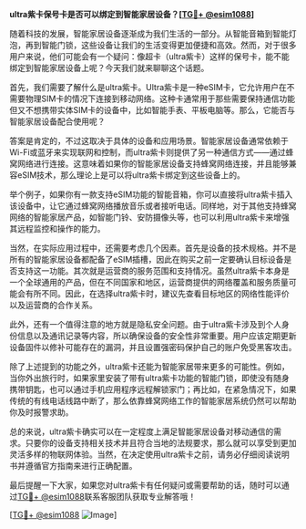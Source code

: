 **ultra紫卡保号卡是否可以绑定到智能家居设备？[[TG💪+ @esim1088](https://t.me/s/esim1088)]**

随着科技的发展，智能家居设备逐渐成为我们生活的一部分。从智能音箱到智能灯泡，再到智能门锁，这些设备让我们的生活变得更加便捷和高效。然而，对于很多用户来说，他们可能会有一个疑问：像超卡（ultra紫卡）这样的保号卡，能不能绑定到智能家居设备上呢？今天我们就来聊聊这个话题。

首先，我们需要了解什么是ultra紫卡。Ultra紫卡是一种eSIM卡，它允许用户在不需要物理SIM卡的情况下连接到移动网络。这种卡通常用于那些需要保持通信功能但又不想携带实体SIM卡的设备中，比如智能手表、平板电脑等。那么，它能否与智能家居设备配合使用呢？

答案是肯定的，不过这取决于具体的设备和应用场景。智能家居设备通常依赖于Wi-Fi或蓝牙来实现联网和控制，而ultra紫卡则提供了另一种通信方式——通过蜂窝网络进行连接。这意味着如果你的智能家居设备支持蜂窝网络连接，并且能够兼容eSIM技术，那么理论上是可以将ultra紫卡绑定到这些设备上的。

举个例子，如果你有一款支持eSIM功能的智能音箱，你可以直接将ultra紫卡插入该设备中，让它通过蜂窝网络播放音乐或者接听电话。同样地，对于其他支持蜂窝网络的智能家居产品，如智能门铃、安防摄像头等，也可以利用ultra紫卡来增强其远程监控和操作的能力。

当然，在实际应用过程中，还需要考虑几个因素。首先是设备的技术规格。并不是所有的智能家居设备都配备了eSIM插槽，因此在购买之前一定要确认目标设备是否支持这一功能。其次就是运营商的服务范围和支持情况。虽然ultra紫卡本身是一个全球通用的产品，但在不同国家和地区，运营商提供的网络覆盖和服务质量可能会有所不同。因此，在选择ultra紫卡时，建议先查看目标地区的网络性能评价以及运营商的合作关系。

此外，还有一个值得注意的地方就是隐私安全问题。由于ultra紫卡涉及到个人身份信息以及通讯记录等内容，所以确保设备的安全性非常重要。用户应该定期更新设备固件以修补可能存在的漏洞，并且设置强密码保护自己的账户免受黑客攻击。

除了上述提到的功能之外，ultra紫卡还能为智能家居带来更多的可能性。例如，当你外出旅行时，如果家里安装了带有ultra紫卡功能的智能门锁，即使没有随身携带钥匙，也可以通过手机应用程序远程解锁家门；再比如，在紧急情况下，如果传统的有线电话线路中断了，那么依靠蜂窝网络工作的智能家居系统仍然可以帮助你及时报警求助。

总的来说，ultra紫卡确实可以在一定程度上满足智能家居设备对移动通信的需求。只要你的设备支持相关技术并且符合当地的法规要求，那么就可以享受到更加灵活多样的物联网体验。当然，在决定使用ultra紫卡之前，请务必仔细阅读说明书并遵循官方指南来进行正确配置。

最后提醒一下大家，如果您对ultra紫卡有任何疑问或需要帮助的话，随时可以通过[TG💪+ @esim1088](https://t.me/s/esim1088)联系客服团队获取专业解答哦！

[[TG💪+ @esim1088](https://t.me/s/esim1088) ![Image](https://i.postimg.cc/4NQfJmqS/Snipaste-2025-05-13-00-14-12.png)]